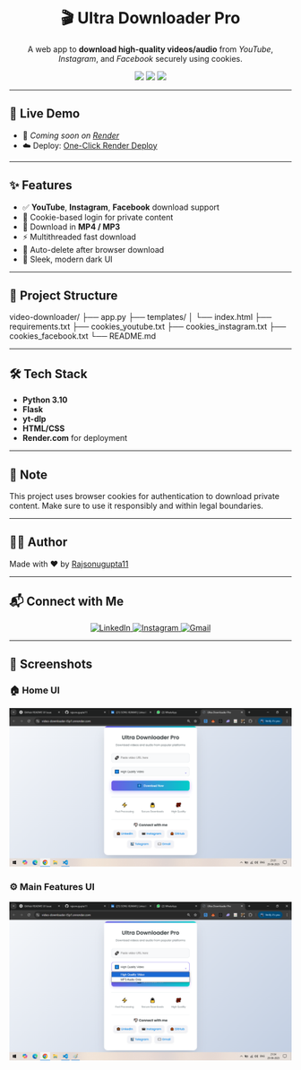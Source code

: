 <h1 align="center">🎬 Ultra Downloader Pro</h1>

<p align="center">
  A web app to <strong>download high-quality videos/audio</strong> from <em>YouTube</em>, <em>Instagram</em>, and <em>Facebook</em> securely using cookies.
</p>

<p align="center">
  <img src="https://img.shields.io/badge/Python-3.10-blue?style=for-the-badge&logo=python" />
  <img src="https://img.shields.io/badge/Flask-Backend-green?style=for-the-badge&logo=flask" />
  <img src="https://img.shields.io/badge/yt--dlp-Supported-yellow?style=for-the-badge" />
</p>

---

## 🚀 Live Demo

- 🔗 *Coming soon on [Render](https://render.com)*
- ☁️ Deploy: [One-Click Render Deploy](https://render.com)

---

## ✨ Features

- ✅ **YouTube**, **Instagram**, **Facebook** download support
- 🔐 Cookie-based login for private content
- 🎵 Download in **MP4 / MP3**
- ⚡ Multithreaded fast download
- 🧹 Auto-delete after browser download
- 🌙 Sleek, modern dark UI

---

## 📁 Project Structure
video-downloader/
├── app.py
├── templates/
│ └── index.html
├── requirements.txt
├── cookies_youtube.txt
├── cookies_instagram.txt
├── cookies_facebook.txt
└── README.md


---

## 🛠️ Tech Stack

- **Python 3.10**
- **Flask**
- **yt-dlp**
- **HTML/CSS**
- **Render.com** for deployment

---

## 📌 Note

This project uses browser cookies for authentication to download private content. Make sure to use it responsibly and within legal boundaries.

---

## 🧑‍💻 Author

Made with ❤️ by [Rajsonugupta11](https://github.com/rajsonugupta11)



---

## 📬 Connect with Me

<p align="center">
  <a href="https://www.linkedin.com/in/sonu-kumar-836688279/" target="_blank">
    <img alt="LinkedIn" src="https://img.shields.io/badge/LinkedIn-blue?style=for-the-badge&logo=linkedin">
  </a>
  <a href="https://instagram.com/rajsonugupta11" target="_blank">
    <img alt="Instagram" src="https://img.shields.io/badge/Instagram-purple?style=for-the-badge&logo=instagram">
  </a>
  <a href="mailto:rajsonugupta9@gmail.com">
    <img alt="Gmail" src="https://img.shields.io/badge/Gmail-red?style=for-the-badge&logo=gmail">
  </a>
</p>






---

## 📸 Screenshots

### 🏠 Home UI
<p align="center">
  <img src="screenshots/home_ui.png" alt="Home UI" width="700">
</p>

### ⚙️ Main Features UI
<p align="center">
  <img src="screenshots/main_ui.png" alt="Main UI" width="700">
</p>
